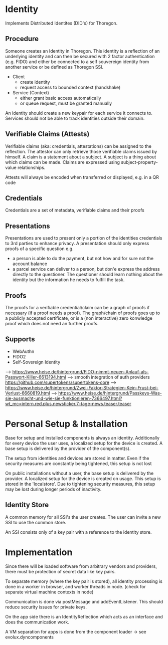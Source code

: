 Identity
========

Implements Distributed Identites (DID's) for Thoregon.

## Procedure

Someone creates an Identity in Thoregon. This identity is a reflection
of an underlying identity and can then be secured with 2 factor authentication 
(e.g. FIDO) and either be connected to a self souvereign identity from another service
or be defined as Thoregon SSI. 

- Client    
    - create identity
    - request access to bounded context (handshake)
- Service (Context)
    - either grant basic access automatically
    - or queue request, must be granted manually 

An identity should create a new keypair for each service it connects to.
Services should not be able to track identities outside their domain.

## Verifiable Claims (Attests)

Verifiable claims (aka: credentials, attestations) can be assigned to the reflection.
The attestor can only retrieve those verifiable claims issued by himself. 
A claim is a statement about a subject. A subject is a thing about which claims can be made. 
Claims are expressed using subject-property-value relationships.

Attests will always be encoded when transferred or displayed, e.g. in a QR code
 
 ## Credentials
 Credentials are a set of metadata, verifiable claims and their proofs
 
 ## Presentations
 Presentations are used to present only a portion of the identities credentials to 3rd parties to enhance privacy.
 A presentation should only express proofs of a specific question e.g. 
 - a person is able to do the payment, but not how and for sure not the account balance
 - a parcel service can deliver to a person, but don'e express the address directly to the questioner.
 The questioner should learn nothing about the identity but the information he needs to fulfill the task. 

## Proofs
The proofs for a verifiable credential/claim can be a graph of proofs if necessary (if a proof needs a proof).
The graph/chain of proofs goes up to a publicly accepted certificate, or is a (non interactive) zero konwledge 
proof which does not need an further proofs.

## Supports
- WebAuthn
- FIDO2
- Self-Sovereign Identity

--> https://www.heise.de/hintergrund/FIDO-nimmt-neuen-Anlauf-als-Passwort-Killer-6613194.html
--> smooth integration of auth providers https://github.com/supertokens/supertokens-core
--> https://www.heise.de/hintergrund/Zwei-Faktor-Strategien-Kein-Frust-bei-Verlust-6660819.html
--> https://www.heise.de/hintergrund/Passkeys-Was-sie-ausmacht-und-wie-sie-funktionieren-7366497.html?wt_mc=intern.red.plus.newsticker.7-tage-news.teaser.teaser

# Personal Setup & Installation

Base for setup and installed components is always an identity. 
Additionally for every device the user uses, a localized setup for the device is created.
A base setup is delivered by the provider of the component(s).

The setup from identities and devices are stored in matter. Even if the security measures are constantly 
being tightened, this setup is not lost

On public installations without a user, the base setup is delivered by the provider. 
A localized setup for the device is created on usage. This setup is stored in the 'localstore'.
Due to tightening security measures, this setup may be lost during longer periods of inactivity.

## Identity Store

A common memory for all SSI's the user creates. The user can invite a new SSI to 
use the common store.

An SSI consists only of a key pair with a reference to the identity store.
   
# Implementation

Since there will be loaded software from arbitrary vendors and providers, there
must be protection of secret data like key pairs.

To separate memory (where the key pair is stored), all identity processing is done 
in a worker in browser, and worker threads in node.
(check for separate virtual machine contexts in node)

Communication is done via postMessage and addEventListener.
This should reduce security issues for private keys.

On the app side there is an IdentityReflection which acts as an interface and
does the communication work.

A VM separation for apps is done from the component loader -> see evolux.dyncomponents
